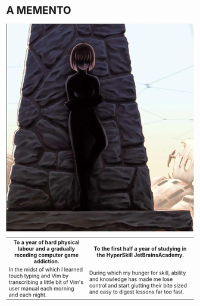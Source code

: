 # A MEMENTO
<img src="./memnto.png">
<table>
    <tr style="border 5px solid">
        <th>To a year of hard physical labour and a gradually receding computer game addiction.</td> 
        <th>To the first half a year of studying in the HyperSkill JetBrainsAcademy.</td>
    </tr>
    <tr>
        <td>In the midst of which I learned touch typing and Vim by transcribing a little bit of Vim's user manual each morning and each night.</td>
        <td>During which my hunger for skill, ability and knowledge has made me lose control and start glutting their bite sized and easy to digest lessons far too fast.</td>
    </tr>
</table>
